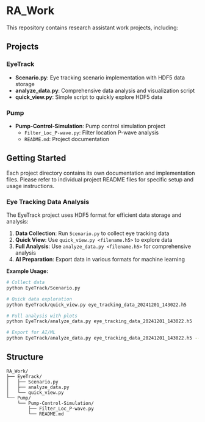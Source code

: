 # RA_Work

This repository contains research assistant work projects, including:

## Projects

### EyeTrack
- **Scenario.py**: Eye tracking scenario implementation with HDF5 data storage
- **analyze_data.py**: Comprehensive data analysis and visualization script
- **quick_view.py**: Simple script to quickly explore HDF5 data

### Pump
- **Pump-Control-Simulation**: Pump control simulation project
  - `Filter_Loc_P-wave.py`: Filter location P-wave analysis
  - `README.md`: Project documentation

## Getting Started

Each project directory contains its own documentation and implementation files. Please refer to individual project README files for specific setup and usage instructions.

### Eye Tracking Data Analysis

The EyeTrack project uses HDF5 format for efficient data storage and analysis:

1. **Data Collection**: Run `Scenario.py` to collect eye tracking data
2. **Quick View**: Use `quick_view.py <filename.h5>` to explore data
3. **Full Analysis**: Use `analyze_data.py <filename.h5>` for comprehensive analysis
4. **AI Preparation**: Export data in various formats for machine learning

**Example Usage:**
```bash
# Collect data
python EyeTrack/Scenario.py

# Quick data exploration
python EyeTrack/quick_view.py eye_tracking_data_20241201_143022.h5

# Full analysis with plots
python EyeTrack/analyze_data.py eye_tracking_data_20241201_143022.h5

# Export for AI/ML
python EyeTrack/analyze_data.py eye_tracking_data_20241201_143022.h5 --export hdf5
```

## Structure

```
RA_Work/
├── EyeTrack/
│   ├── Scenario.py
│   ├── analyze_data.py
│   └── quick_view.py
└── Pump/
    └── Pump-Control-Simulation/
        ├── Filter_Loc_P-wave.py
        └── README.md
```

